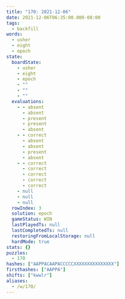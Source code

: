 ```yaml
---
title: "170: 2021-12-06"
date: 2021-12-06T06:35:00.000-08:00
tags:
  - backfill
words:
  - usher
  - eight
  - epoch
state:
  boardState:
    - usher
    - eight
    - epoch
    - ""
    - ""
    - ""
  evaluations:
    - - absent
      - absent
      - present
      - present
      - absent
    - - correct
      - absent
      - absent
      - present
      - absent
    - - correct
      - correct
      - correct
      - correct
      - correct
    - null
    - null
    - null
  rowIndex: 3
  solution: epoch
  gameStatus: WIN
  lastPlayedTs: null
  lastCompletedTs: null
  restoringFromLocalStorage: null
  hardMode: true
stats: {}
puzzles:
  - 170
hashes: ["AAPPACAAPACCCCCXXXXXXXXXXXXXXX"]
firsthashes: ["AAPPA"]
shifts: ["kwwlr"]
aliases:
  - /w/170/
---
```

<!-- more -->
